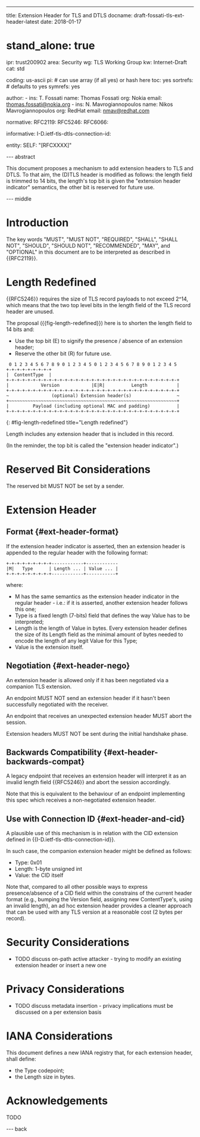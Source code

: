 ---
title: Extension Header for TLS and DTLS
docname: draft-fossati-tls-ext-header-latest
date: 2018-01-17

# stand_alone: true

ipr: trust200902
area: Security
wg: TLS Working Group
kw: Internet-Draft
cat: std

coding: us-ascii
pi:    # can use array (if all yes) or hash here
  toc: yes
  sortrefs:   # defaults to yes
  symrefs: yes

author:
      -
        ins: T. Fossati
        name: Thomas Fossati
        org: Nokia
        email: thomas.fossati@nokia.org
      -
        ins: N. Mavrogiannopoulos
        name: Nikos Mavrogiannopoulos
        org: RedHat
        email: nmav@redhat.com

normative:
  RFC2119:
  RFC5246:
  RFC6066:

informative:
  I-D.ietf-tls-dtls-connection-id:

entity:
        SELF: "[RFCXXXX]"

--- abstract

This document proposes a mechanism to add extension headers to TLS and DTLS.  To that aim, the (D)TLS header is modified as follows: the length field is trimmed to 14 bits, the length's top bit is given the "extension header indicator" semantics, the other bit is reserved for future use.

--- middle

Introduction
============

The key words "MUST", "MUST NOT", "REQUIRED", "SHALL", "SHALL NOT", "SHOULD", "SHOULD NOT", "RECOMMENDED", "MAY", and "OPTIONAL" in this document are to be interpreted as described in {{RFC2119}}.

Length Redefined
================

{{RFC5246}} requires the size of TLS record payloads to not exceed 2^14, which means that the two top level bits in the length field of the TLS record header are unused.

The proposal ({{fig-length-redefined}}) here is to shorten the length field to 14 bits and:

- Use the top bit (E) to signify the presence / absence of an extension header;
- Reserve the other bit (R) for future use.

~~~
 0 1 2 3 4 5 6 7 8 9 0 1 2 3 4 5 0 1 2 3 4 5 6 7 8 9 0 1 2 3 4 5
+-+-+-+-+-+-+-+-+
|  ContentType  |
+-+-+-+-+-+-+-+-+-+-+-+-+-+-+-+-+-+-+-+-+-+-+-+-+-+-+-+-+-+-+-+-+
|            Version            |E|R|          Length           |
+-+-+-+-+-+-+-+-+-+-+-+-+-+-+-+-+-+-+-+-+-+-+-+-+-+-+-+-+-+-+-+-+
~                (optional) Extension header(s)                 ~
+~~~~~~~~~~~~~~~~~~~~~~~~~~~~~~~~~~~~~~~~~~~~~~~~~~~~~~~~~~~~~~~+
|         Payload (including optional MAC and padding)          |
+-+-+-+-+-+-+-+-+-+-+-+-+-+-+-+-+-+-+-+-+-+-+-+-+-+-+-+-+-+-+-+-+
~~~
{: #fig-length-redefined title="Length redefined"}

Length includes any extension header that is included in this record.

(In the reminder, the top bit is called the "extension header indicator".)

Reserved Bit Considerations
===========================

The reserved bit MUST NOT be set by a sender.

Extension Header
=======================

Format {#ext-header-format}
------

If the extension header indicator is asserted, then an extension header is appended to the regular header with the following format:

~~~
+-+-+-+-+-+-+-+-+------------+------------
|M|   Type      | Length ... | Value ... |
+-+-+-+-+-+-+-+-+------------+-----------+
~~~

where:

- M has the same semantics as the extension header indicator in the regular header - i.e.: if it is asserted, another extension header follows this one;
- Type is a fixed length (7-bits) field that defines the way Value has to be interpreted;
- Length is the length of Value in bytes.  Every extension header defines the size of its Length field as the minimal amount of bytes needed to encode the length of any legit Value for this Type;
- Value is the extension itself.

Negotiation {#ext-header-nego}
-----------

An extension header is allowed only if it has been negotiated via a companion TLS extension.

An endpoint MUST NOT send an extension header if it hasn't been successfully negotiated with the receiver.

An endpoint that receives an unexpected extension header MUST abort the session.

Extension headers MUST NOT be sent during the initial handshake phase.

Backwards Compatibility {#ext-header-backwards-compat}
-----------------------

A legacy endpoint that receives an extension header will interpret it as an invalid length field {{RFC5246}} and abort the session accordingly.

Note that this is equivalent to the behaviour of an endpoint implementing this spec which receives a non-negotiated extension header.

Use with Connection ID {#ext-header-and-cid}
----------------------

A plausible use of this mechanism is in relation with the CID extension defined in {{I-D.ietf-tls-dtls-connection-id}}.

In such case, the companion extension header might be defined as follows:

- Type: 0x01
- Length: 1-byte unsigned int
- Value: the CID itself

Note that, compared to all other possible ways to express presence/absence of a CID field within the constrains of the current header format (e.g., bumping the Version field, assigning new ContentType's, using an invalid length), an ad hoc extension header provides a cleaner approach that can be used with any TLS version at a reasonable cost (2 bytes per record).

Security Considerations
=======================

- TODO discuss on-path active attacker - trying to modify an existing extension header or insert a new one

Privacy Considerations
======================

- TODO discuss metadata insertion - privacy implications must be discussed on a per extension basis

IANA Considerations
===================

This document defines a new IANA registry that, for each extension header, shall define:

- the Type codepoint;
- the Length size in bytes.

Acknowledgements
================

TODO

--- back
